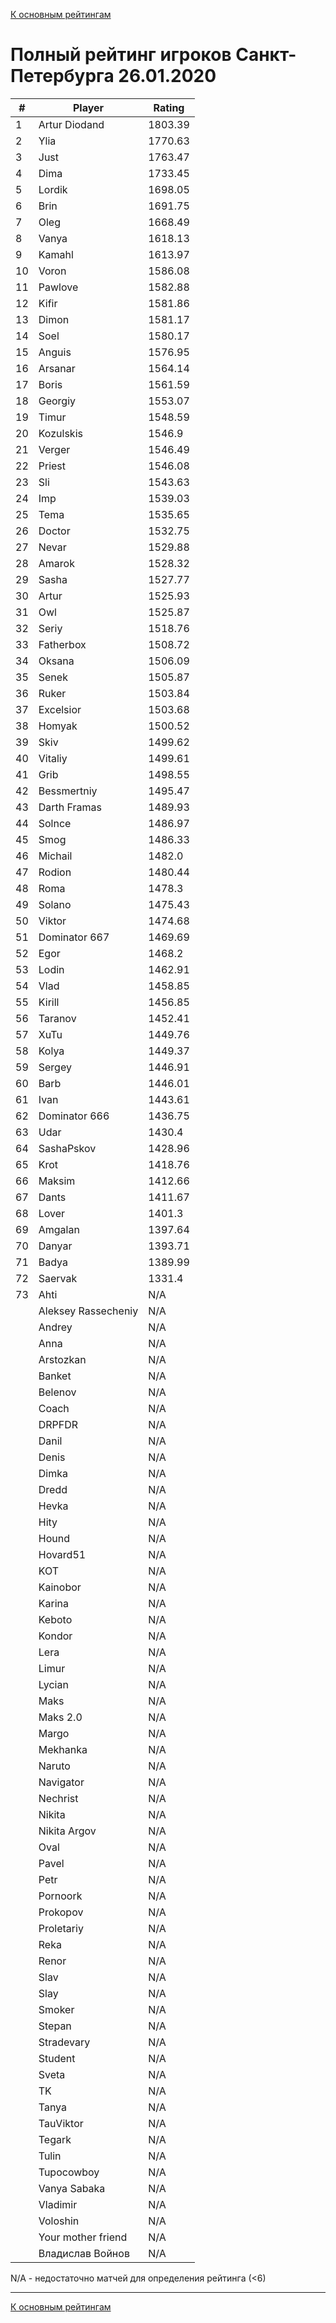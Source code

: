 [К основным рейтингам](https://pee-kay.github.io/russian-wu-rating)
# Полный рейтинг игроков Санкт-Петербурга 26.01.2020 #

| # |Player                             |Rating  |
|---|-----------------------------------|--------|
|  1|Artur Diodand                      |1803.39 |
|  2|Ylia                               |1770.63 |
|  3|Just                               |1763.47 |
|  4|Dima                               |1733.45 |
|  5|Lordik                             |1698.05 |
|  6|Brin                               |1691.75 |
|  7|Oleg                               |1668.49 |
|  8|Vanya                              |1618.13 |
|  9|Kamahl                             |1613.97 |
| 10|Voron                              |1586.08 |
| 11|Pawlove                            |1582.88 |
| 12|Kifir                              |1581.86 |
| 13|Dimon                              |1581.17 |
| 14|Soel                               |1580.17 |
| 15|Anguis                             |1576.95 |
| 16|Arsanar                            |1564.14 |
| 17|Boris                              |1561.59 |
| 18|Georgiy                            |1553.07 |
| 19|Timur                              |1548.59 |
| 20|Kozulskis                          |1546.9  |
| 21|Verger                             |1546.49 |
| 22|Priest                             |1546.08 |
| 23|Sli                                |1543.63 |
| 24|Imp                                |1539.03 |
| 25|Tema                               |1535.65 |
| 26|Doctor                             |1532.75 |
| 27|Nevar                              |1529.88 |
| 28|Amarok                             |1528.32 |
| 29|Sasha                              |1527.77 |
| 30|Artur                              |1525.93 |
| 31|Owl                                |1525.87 |
| 32|Seriy                              |1518.76 |
| 33|Fatherbox                          |1508.72 |
| 34|Oksana                             |1506.09 |
| 35|Senek                              |1505.87 |
| 36|Ruker                              |1503.84 |
| 37|Excelsior                          |1503.68 |
| 38|Homyak                             |1500.52 |
| 39|Skiv                               |1499.62 |
| 40|Vitaliy                            |1499.61 |
| 41|Grib                               |1498.55 |
| 42|Bessmertniy                        |1495.47 |
| 43|Darth Framas                       |1489.93 |
| 44|Solnce                             |1486.97 |
| 45|Smog                               |1486.33 |
| 46|Michail                            |1482.0  |
| 47|Rodion                             |1480.44 |
| 48|Roma                               |1478.3  |
| 49|Solano                             |1475.43 |
| 50|Viktor                             |1474.68 |
| 51|Dominator 667                      |1469.69 |
| 52|Egor                               |1468.2  |
| 53|Lodin                              |1462.91 |
| 54|Vlad                               |1458.85 |
| 55|Kirill                             |1456.85 |
| 56|Taranov                            |1452.41 |
| 57|XuTu                               |1449.76 |
| 58|Kolya                              |1449.37 |
| 59|Sergey                             |1446.91 |
| 60|Barb                               |1446.01 |
| 61|Ivan                               |1443.61 |
| 62|Dominator 666                      |1436.75 |
| 63|Udar                               |1430.4  |
| 64|SashaPskov                         |1428.96 |
| 65|Krot                               |1418.76 |
| 66|Maksim                             |1412.66 |
| 67|Dants                              |1411.67 |
| 68|Lover                              |1401.3  |
| 69|Amgalan                            |1397.64 |
| 70|Danyar                             |1393.71 |
| 71|Badya                              |1389.99 |
| 72|Saervak                            |1331.4  |
| 73|Ahti                               |   N/A  |
|   |Aleksey Rassecheniy                |   N/A  |
|   |Andrey                             |   N/A  |
|   |Anna                               |   N/A  |
|   |Arstozkan                          |   N/A  |
|   |Banket                             |   N/A  |
|   |Belenov                            |   N/A  |
|   |Coach                              |   N/A  |
|   |DRPFDR                             |   N/A  |
|   |Danil                              |   N/A  |
|   |Denis                              |   N/A  |
|   |Dimka                              |   N/A  |
|   |Dredd                              |   N/A  |
|   |Hevka                              |   N/A  |
|   |Hity                               |   N/A  |
|   |Hound                              |   N/A  |
|   |Hovard51                           |   N/A  |
|   |KOT                                |   N/A  |
|   |Kainobor                           |   N/A  |
|   |Karina                             |   N/A  |
|   |Keboto                             |   N/A  |
|   |Kondor                             |   N/A  |
|   |Lera                               |   N/A  |
|   |Limur                              |   N/A  |
|   |Lycian                             |   N/A  |
|   |Maks                               |   N/A  |
|   |Maks 2.0                           |   N/A  |
|   |Margo                              |   N/A  |
|   |Mekhanka                           |   N/A  |
|   |Naruto                             |   N/A  |
|   |Navigator                          |   N/A  |
|   |Nechrist                           |   N/A  |
|   |Nikita                             |   N/A  |
|   |Nikita Argov                       |   N/A  |
|   |Oval                               |   N/A  |
|   |Pavel                              |   N/A  |
|   |Petr                               |   N/A  |
|   |Pornoork                           |   N/A  |
|   |Prokopov                           |   N/A  |
|   |Proletariy                         |   N/A  |
|   |Reka                               |   N/A  |
|   |Renor                              |   N/A  |
|   |Slav                               |   N/A  |
|   |Slay                               |   N/A  |
|   |Smoker                             |   N/A  |
|   |Stepan                             |   N/A  |
|   |Stradevary                         |   N/A  |
|   |Student                            |   N/A  |
|   |Sveta                              |   N/A  |
|   |TK                                 |   N/A  |
|   |Tanya                              |   N/A  |
|   |TauViktor                          |   N/A  |
|   |Tegark                             |   N/A  |
|   |Tulin                              |   N/A  |
|   |Tupocowboy                         |   N/A  |
|   |Vanya Sabaka                       |   N/A  |
|   |Vladimir                           |   N/A  |
|   |Voloshin                           |   N/A  |
|   |Your mother friend                 |   N/A  |
|   |Владислав Войнов                   |   N/A  |

N/A - недостаточно матчей для определения рейтинга (<6)

---

[К основным рейтингам](https://pee-kay.github.io/russian-wu-rating)
